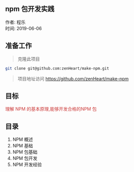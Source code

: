 ## npm 包开发实践   

作者: 程乐   
时间: 2019-06-06


## 准备工作
> 克隆此项目
```bash
git clone git@github.com:zenHeart/make-npm.git
```

> 项目地址访问  <https://github.com/zenHeart/make-npm>


## 目标
<!-- 每次分享必须包含目标,你的所有内容都是为这个价值服务的 -->
<p class="fade-left fragment" style="color:#cb3837">理解 NPM 的基本原理,能够开发<span class="fragment highlight-green">合格的</span>NPM 包</p>


## 目录
1. NPM 概述
2. NPM 基础
3. NPM 包基础
4. NPM 包开发
5. NPM 开发经验
